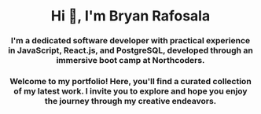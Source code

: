 <h1 align="center">Hi 👋, I'm Bryan Rafosala</h1>

<h3 align="center">I'm a dedicated software developer with practical experience in JavaScript, React.js, and PostgreSQL, developed through an immersive boot camp at Northcoders.</h3>

<h3 align="center">Welcome to my portfolio! Here, you'll find a curated collection of my latest work. I invite you to explore and hope you enjoy the journey through my creative endeavors.</h3>


